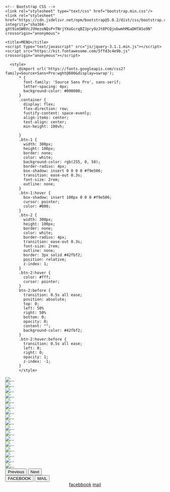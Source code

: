 <html lang="tr">
  <head>
    <!-- Required meta tags -->
    <meta charset="utf-8">
    <meta name="viewport" content="width=device-width, initial-scale=1">

    <!-- Bootstrap CSS -->
    <link rel="stylesheet" type="text/css" href="bootstrap.min.css"/>
    <link rel="stylesheet" href="https://cdn.jsdelivr.net/npm/bootstrap@5.0.2/dist/css/bootstrap.rtl.min.css" integrity="sha384-gXt9imSW0VcJVHezoNQsP+TNrjYXoGcrqBZJpry9zJt8PCQjobwmhMGaDHTASo9N" crossorigin="anonymous">

    <title>MENU</title>
    <script type="text/javascript" src="js/jquery-3.1.1.min.js"></script>
    <script src="https://kit.fontawesome.com/5ffd3c4e9b.js" crossorigin="anonymous"></script>
<script type="text/javascript" src="js/bootstrap.min.js"></script>
	  <style>
		  @import url('https://fonts.googleapis.com/css2?family=Source+Sans+Pro:wght@600&display=swrap');
		  * {
		  	font-family: 'Source Sans Pro', sans-serif;
		  	letter-spacing: 4px;
		  	background-color: #000000;
		  }
		  .container {
		  	display: flex;
		  	flex-direction: row;
		  	fustify-content: space-evenly;
		  	align-items: center;
		  	text-align: center;
		  	min-height: 100vh;
		  	
		  }
		  .btn-1 {
		  	width: 300px;
		  	height: 100px;
		  	border: none;
		  	color: white;
		  	background-color: rgb(255, 0, 58);
		  	border-radius: 4px;
		  	box-shadow: insert 0 0 0 0 #f9e506;
		  	transition: ease-out 0.3s;
		  	font-size: 2rem;
		  	outline: none;
		  }
		  .btn-1:hover {
		  	box-shadow: insert 100px 0 0 0 #f9e506;
		  	cursor: pointer;
		  	color: #000;
		  }
		  .btn-2 {
		  	width: 300px;
		  	height: 100px;
		  	border: none;
		  	color: white;
		  	border-radius: 4px;
		  	transition: ease-out 0.3s;
		  	font-size: 2rem;
		  	outline: none;
		  	border: 3px solid #42fbf2;
		  	position: relative;
		  	z-index: 1;
		  }
		  .btn-2:hover {
		  	color: #fff;
		  	cursor: pointer;
		  }
		  btn-2:before {
		  	transition: 0.5s all ease;
		  	position: absolute;
		  	top: 0;
		  	left: 50%
		  	right: 50%
		  	bottom: 0;
		  	opacity: 0;
		  	content: "";
		  	background-color: #42fbf2;
		  }
		  .btn-2:hover:before {
		  	transition: 0.5s all ease;
		  	left: 0;
		  	right: 0;
		  	opacity: 1;
		  	z-index: -1;
		  }
          </style>
  </head>
	
  <body>
  <div id="carouselExampleControls" class="carousel slide" data-bs-ride="carousel">
  <div class="carousel-inner">
    <div class="carousel-item active">
      <img src="menu/1.jpg" class="d-block w-100" alt="...">
    </div>
    <div class="carousel-item">
      <img src="menu/2.jpg" class="d-block w-100" alt="...">
    </div>
    <div class="carousel-item">
      <img src="menu/3.jpg" class="d-block w-100" alt="...">
    </div>
	  <div class="carousel-item">
      <img src="menu/4.jpg" class="d-block w-100" alt="...">
    </div>
	  <div class="carousel-item">
      <img src="menu/5.jpg" class="d-block w-100" alt="...">
    </div>
	  <div class="carousel-item">
      <img src="menu/6.jpg" class="d-block w-100" alt="...">
    </div>
	  <div class="carousel-item">
      <img src="menu/7.jpg" class="d-block w-100" alt="...">
    </div>
	  <div class="carousel-item">
      <img src="menu/8.jpg" class="d-block w-100" alt="...">
    </div>
	  <div class="carousel-item">
      <img src="menu/9.jpg" class="d-block w-100" alt="...">
    </div>
	  <div class="carousel-item">
      <img src="menu/10.jpg" class="d-block w-100" alt="...">
    </div>
	  <div class="carousel-item">
      <img src="menu/11.jpg" class="d-block w-100" alt="...">
    </div>
	  <div class="carousel-item">
      <img src="menu/12.jpg" class="d-block w-100" alt="...">
    </div>
	  <div class="carousel-item">
      <img src="menu/13.jpg" class="d-block w-100" alt="...">
    </div>
	  <div class="carousel-item">
      <img src="menu/14.jpg" class="d-block w-100" alt="...">
    </div>
	  <div class="carousel-item">
      <img src="menu/15.jpg" class="d-block w-100" alt="...">
    </div>
	  <div class="carousel-item">
      <img src="menu/16.jpg" class="d-block w-100" alt="...">
    </div>
	  <div class="carousel-item">
      <img src="menu/17.jpg" class="d-block w-100" alt="...">
    </div>
  </div>
  <button class="carousel-control-prev" type="button" data-bs-target="#carouselExampleControls" data-bs-slide="prev">
    <span class="carousel-control-prev-icon" aria-hidden="true"></span>
    <span class="visually-hidden">Previous</span>
  </button>
  <button class="carousel-control-next" type="button" data-bs-target="#carouselExampleControls" data-bs-slide="next">
    <span class="carousel-control-next-icon" aria-hidden="true"></span>
    <span class="visually-hidden">Next</span>
  </button>
</div>
<div class="container">
	<button onClick="https://www.facebook.com/istanbulwhitepalacevenue/'" class="btn1">FACEBOOK</button>
	<button onClick="parent.location='[index.html](https://mailto:lusakaistanbulcaferestaurant@gmail.com)'" class="btn2">MAIL</button>
</div>

<center>
  	<a href="https://www.facebook.com/istanbulwhitepalacevenue/" class="btn btn-primary  btn-lg btn-block">facebbook</a>
	<a href="https://mailto:lusakaistanbulcaferestaurant@gmail.com" class="btn btn-danger  btn-lg btn-block">mail</a>
</center>
</body>
